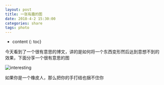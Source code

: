 ```yaml
---
layout: post
title: 一张有趣的图
date: 2018-4-2 15:30:00
categories: share
tags: photo
---
```


* content
{: toc}


今天看到了一个很有意思的博文，讲的是如何将一个东西变形然后达到意想不到的效果，下面分享一个很有意思的图





![interesting](http://p5ze3murq.bkt.clouddn.com/%E5%8F%98%E5%BD%A2.png)

如果你是一个橡皮人，那么把你的手打结也捆不住你

